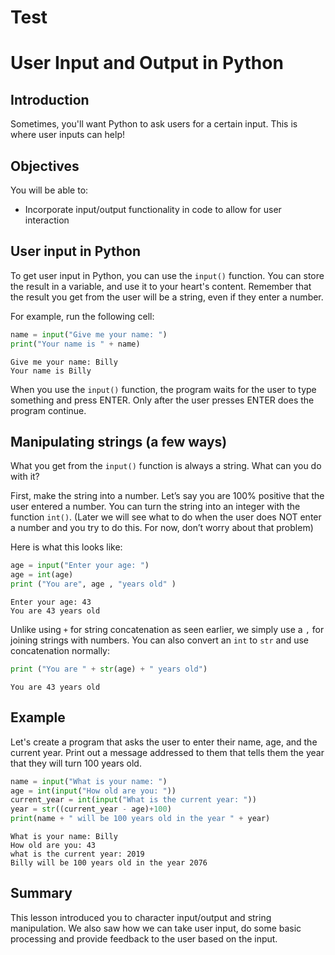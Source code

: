 # Test
# User Input and Output in Python

## Introduction

Sometimes, you'll want Python to ask users for a certain input. This is where user inputs can help!

## Objectives 

You will be able to:

* Incorporate input/output functionality in code to allow for user interaction 

## User input in Python

To get user input in Python, you can use the `input()` function. You can store the result in a variable, and use it to your heart's content. Remember that the result you get from the user will be a string, even if they enter a number.

For example, run the following cell:


```python
name = input("Give me your name: ")
print("Your name is " + name)
```

    Give me your name: Billy
    Your name is Billy


When you use the `input()` function, the program waits for the user to type something and press ENTER. Only after the user presses ENTER does the program continue.

## Manipulating strings (a few ways)

What you get from the `input()` function is always a string. What can you do with it?

First, make the string into a number. Let’s say you are 100% positive that the user entered a number. You can turn the string into an integer with the function `int()`. (Later we will see what to do when the user does NOT enter a number and you try to do this. For now, don’t worry about that problem) 

Here is what this looks like:


```python
age = input("Enter your age: ")
age = int(age)
print ("You are", age , "years old" )
```

    Enter your age: 43
    You are 43 years old


Unlike using `+` for string concatenation as seen earlier, we simply use a `,` for joining strings with numbers. You can also convert an `int` to `str` and use concatenation normally: 


```python
print ("You are " + str(age) + " years old")
```

    You are 43 years old


## Example
Let's create a program that asks the user to enter their name, age, and the current year. Print out a message addressed to them that tells them the year that they will turn 100 years old.


```python
name = input("What is your name: ")
age = int(input("How old are you: "))
current_year = int(input("What is the current year: "))
year = str((current_year - age)+100)
print(name + " will be 100 years old in the year " + year)
```

    What is your name: Billy
    How old are you: 43
    what is the current year: 2019
    Billy will be 100 years old in the year 2076


## Summary

This lesson introduced you to character input/output and string manipulation. We also saw how we can take user input, do some basic processing and provide feedback to the user based on the input. 
